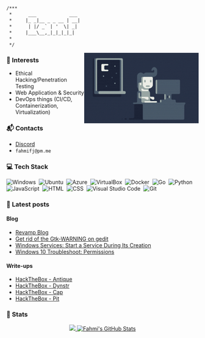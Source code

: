 ```
/***
 *      ___            ___ 
 *     |_ _|__ _ _ __ | __|
 *      | |/ _` | '  \| _| 
 *     |___\__,_|_|_|_|_|  
 *                         
 */
```

<img alt="Night Coding" src="https://raw.githubusercontent.com/AVS1508/AVS1508/master/assets/Night-Coding.gif" align="right"/>

### 🎯 Interests

-  Ethical Hacking/Penetration Testing
-  Web Application & Security
-  DevOps things (CI/CD, Containerization, Virtualization)

### 📬 Contacts

- [Discord](https://discord.com/users/305634994938707969)
- `fahmifj@pm.me`

### 💻 Tech Stack

![Windows](https://img.shields.io/badge/-Windows-1A2B34?style=flat-square&logo=Windows)&nbsp;
![Ubuntu](https://img.shields.io/badge/-Ubuntu-1A2B34?style=flat-square&logo=Ubuntu)&nbsp;
![Azure](https://img.shields.io/badge/-Azure-1A2B34?style=flat-square&logo=microsoft-azure)&nbsp;
![VirtualBox](https://img.shields.io/badge/-VirtualBox-1A2B34?style=flat-square&logo=virtualbox)&nbsp;
![Docker](https://img.shields.io/badge/-Docker-1A2B34?style=flat-square&logo=Docker)&nbsp;
![Go](https://img.shields.io/badge/-Go-1A2B34?style=flat-square&logo=go)&nbsp;
![Python](https://img.shields.io/badge/-Python-1A2B34?style=flat-square&logo=python)&nbsp;
![JavaScript](https://img.shields.io/badge/-JavaScript-1A2B34?style=flat-square&logo=javascript)&nbsp;
![HTML](https://img.shields.io/badge/-HTML-1A2B34?style=flat-square&logo=HTML5)&nbsp;
![CSS](https://img.shields.io/badge/-CSS-1A2B34?style=flat-square&logo=CSS3&logoColor=1572B6)&nbsp;
![Visual Studio Code](https://img.shields.io/badge/-Visual%20Studio%20Code-1A2B34?style=flat-square&logo=visual-studio-code&logoColor=007ACC)&nbsp;
![Git](https://img.shields.io/badge/-Git-1A2B34?style=flat-square&logo=git)&nbsp;


### 📝 Latest posts

#### Blog

<!-- BLOG:START -->
- [Revamp Blog](https://fahmifj.github.io/blog/revamp-blog/)
- [Get rid of the Gtk-WARNING on gedit](https://fahmifj.github.io/blog/get-rid-gtk-warning-on-gedit/)
- [Windows Services: Start a Service During Its Creation](https://fahmifj.github.io/blog/start-a-windows-service-during-its-creation/)
- [Windows 10 Troubleshoot: Permissions](https://fahmifj.github.io/blog/windows-10-troubleshoot-permissions/)
<!-- BLOG:END -->


#### Write-ups

<!-- BLOG-CTF:START -->
- [HackTheBox - Antique](https://fahmifj.github.io/hackthebox/antique/)
- [HackTheBox - Dynstr](https://fahmifj.github.io/hackthebox/dynstr/)
- [HackTheBox - Cap](https://fahmifj.github.io/hackthebox/cap/)
- [HackTheBox - Pit](https://fahmifj.github.io/hackthebox/pit/)
<!-- BLOG-CTF:END -->


### 🔰 Stats
<!-- GitHub Stats -->

<p align="center">

<a href="https://github.com/fahmifj">
  <img height="170px" src="https://github-readme-stats.vercel.app/api/top-langs/?username=fahmifj&hide=html,css,roff&title_color=ffffff&text_color=c9cacc&icon_color=4AB197&bg_color=1A2B34&layout=compact&langs_count=6"/>
</a>

<a href="https://github.com/fahmifj">
  <img height="170px" src="https://github-readme-stats.vercel.app/api?username=fahmifj&show_icons=false&line_height=25&include_all_commits=true&count_private=true&title_color=ffffff&text_color=c9cacc&icon_color=4AB097&bg_color=1A2B34" alt="Fahmi's GitHub Stats">
</a>
<p>
